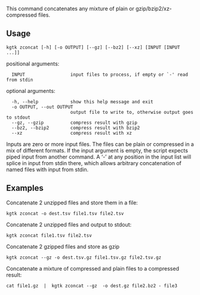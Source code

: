 This command concatenates any mixture of plain or gzip/bzip2/xz-compressed files.

## Usage
```
kgtk zconcat [-h] [-o OUTPUT] [--gz] [--bz2] [--xz] [INPUT [INPUT ...]]
```

positional arguments:
```
  INPUT                 input files to process, if empty or `-' read from stdin
```

optional arguments:
```
  -h, --help            show this help message and exit
  -o OUTPUT, --out OUTPUT
                        output file to write to, otherwise output goes to stdout
  --gz, --gzip          compress result with gzip
  --bz2, --bzip2        compress result with bzip2
  --xz                  compress result with xz
```

Inputs are zero or more input files. The files can be plain or compressed in a mix of different formats. If the input argument is empty, the script expects piped input from another command.  A ‘-’ at any position in the input list will splice in input from stdin there, which allows arbitrary concatenation of named files with input from stdin.

## Examples
Concatenate 2 unzipped files and store them in a file:
```
kgtk zconcat -o dest.tsv file1.tsv file2.tsv
```

Concatenate 2 unzipped files and output to stdout:
```
kgtk zconcat file1.tsv file2.tsv
```

Concatenate 2 gzipped files and store as gzip 
```
kgtk zconcat --gz -o dest.tsv.gz file1.tsv.gz file2.tsv.gz
```

Concatenate a mixture of compressed and plain files to a compressed result:
```
cat file1.gz  |  kgtk zconcat --gz  -o dest.gz file2.bz2 - file3
```
